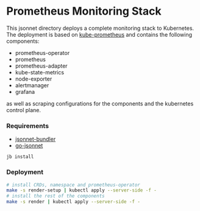 # Prometheus Monitoring Stack

This jsonnet directory deploys a complete monitoring stack to Kubernetes. The deployment is based on [kube-prometheus](https://github.com/prometheus-operator/kube-prometheus)
and contains the following components:
- prometheus-operator
- prometheus
- prometheus-adapter
- kube-state-metrics
- node-exporter
- alertmanager
- grafana

as well as scraping configurations for the components and the kubernetes control plane.

### Requirements

- [jsonnet-bundler](https://github.com/jsonnet-bundler/jsonnet-bundler)
- [go-jsonnet](https://github.com/google/go-jsonnet)

```
jb install
```

### Deployment

```bash
# install CRDs, namespace and prometheus-operator
make -s render-setup | kubectl apply --server-side -f -
# install the rest of the components
make -s render | kubectl apply --server-side -f -
```
